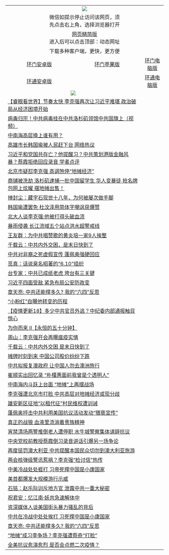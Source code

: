 <table>
  <tr>
    <td colspan="3" align="center"><img src="https://cdn.jsdelivr.net/gh/opipe/up/oGate65.jpg"/></td>
  </tr>
  <tr>
    <td colspan="3" align="center">微信如提示停止访问该网页，须<br/>先点击右上角，选择浏览器打开</td>
  <tr>
  <tr>
    <td colspan="3" align="center"><a href="https://gitcdn.xyz/cdn/otiny/up/master/show005.htm">网页精简版</a><br/>进入后可以点击顶部：动态网址</td>
  </tr>
  <tr>
    <td colspan="3" align="center">下载多种客户端，更快，更方便</td>
  <tr>
  <tr>
    <td align="center"><a href="https://cdn.jsdelivr.net/gh/opipe/up/oGatea.apk">环门安卓版</a></td>
    <td align="center"><a href="https://x.co/odisk">环门苹果版</a></td>
    <td align="center"><a href="https://cdn.jsdelivr.net/gh/opipe/up/oGate.zip">环门电脑版</a></td>
  </tr>
  <tr>
    <td align="center"><a href="https://cdn.jsdelivr.net/gh/opipe/up/oPipe.apk">环通安卓版</a></td>
    <td align="center"></td>
    <td align="center"><a href="https://raw.githubusercontent.com/opipe/up/master/oPipe.zip">环通电脑版</a></td>
  </tr>
  
  <tr>
    <td colspan="2" align=center><img src="https://cdn.jsdelivr.net/gh/gyoupiodf/im1/%E7%BD%91%E9%97%A8%E6%96%B0%E9%97%BB1.jpg"></td>
 </tr>
<tr><td colspan="2" align="left"><a href="https://dwkts8awlbkd7.cloudfront.net/?name=c1181413&key=jdhvxawhshihitwk&from=gy1">【睿眼看世界】节奏太快 李克强再次让习近平难堪 政治破局从经济困境开始</a></td></tr>
<tr><td colspan="2" align="left"><a href="https://dwkts8awlbkd7.cloudfront.net/?name=c1181395&key=jdhvxawhshihitwk&from=gy1">病毒归宗！中共病毒挂在中共洛杉矶领馆中共国旗上（视频）</a></td></tr>
<tr><td colspan="2" align="left"><a href="https://dwkts8awlbkd7.cloudfront.net/?name=c1181392&key=jdhvxawhshihitwk&from=gy1">中南海高层换上谁有用？</a></td></tr>
<tr><td colspan="2" align="left"><a href="https://dwkts8awlbkd7.cloudfront.net/?name=c1181359&key=jdhvxawhshihitwk&from=gy1">高雄市长韩国瑜被人民赶下台 网络热议</a></td></tr>
<tr><td colspan="2" align="left"><a href="https://dwkts8awlbkd7.cloudfront.net/?name=c1181391&key=jdhvxawhshihitwk&from=gy1">习近平和党国共存亡？他提醒习？中共策划港版金融风暴？蔡霞拒绝回应录音 学者点评</a></td></tr>
<tr><td colspan="2" align="left"><a href="https://dwkts8awlbkd7.cloudfront.net/?name=c1181403&key=jdhvxawhshihitwk&from=gy1">北京市疑怼李克强 高调煞停“地摊经济”</a></td></tr>
<tr><td colspan="2" align="left"><a href="https://dwkts8awlbkd7.cloudfront.net/?name=c1181400&key=jdhvxawhshihitwk&from=gy1">商铺被洗劫 洛杉矶逮捕一批中国留学生 华人变暴徒 抢名牌包网上炫耀 摆地摊出售！</a></td></tr>
<tr><td colspan="2" align="left"><a href="https://dwkts8awlbkd7.cloudfront.net/?name=c1181433&key=jdhvxawhshihitwk&from=gy1">掸封尘：藏字石现世十八年，为何被屡次做手脚</a></td></tr>
<tr><td colspan="2" align="left"><a href="https://dwkts8awlbkd7.cloudfront.net/?name=c1181431&key=jdhvxawhshihitwk&from=gy1">韩国瑜遭罢免 杜汶泽用简体字嘲讽获爆赞</a></td></tr>
<tr><td colspan="2" align="left"><a href="https://dwkts8awlbkd7.cloudfront.net/?name=c1181495&key=jdhvxawhshihitwk&from=gy1">北大人谈李克强:他被打得头破血流</a></td></tr>
<tr><td colspan="2" align="left"><a href="https://dwkts8awlbkd7.cloudfront.net/?name=c1181399&key=jdhvxawhshihitwk&from=gy1">暴雨侵袭 长江流域五个站点洪水超警戒线</a></td></tr>
<tr><td colspan="2" align="left"><a href="https://dwkts8awlbkd7.cloudfront.net/?name=c1181434&key=jdhvxawhshihitwk&from=gy1">王友群：为中共唱赞歌的黄炎培一家9人挨整</a></td></tr>
<tr><td colspan="2" align="left"><a href="https://dwkts8awlbkd7.cloudfront.net/?name=c1181423&key=jdhvxawhshihitwk&from=gy1">千载云：中共内外交困，是末日快到了</a></td></tr>
<tr><td colspan="2" align="left"><a href="https://dwkts8awlbkd7.cloudfront.net/?name=c1181421&key=jdhvxawhshihitwk&from=gy1">中共对非裔之死虚假宣传 蓬佩奥强硬回应</a></td></tr>
<tr><td colspan="2" align="left"><a href="https://dwkts8awlbkd7.cloudfront.net/?name=c1181417&key=jdhvxawhshihitwk&from=gy1">觅真：话说臭名昭著的“6.10”组织</a></td></tr>
<tr><td colspan="2" align="left"><a href="https://dwkts8awlbkd7.cloudfront.net/?name=c1181378&key=jdhvxawhshihitwk&from=gy1">台专家：中共已成纸老虎 垮台有三关键</a></td></tr>
<tr><td colspan="2" align="left"><a href="https://dwkts8awlbkd7.cloudfront.net/?name=c1181449&key=jdhvxawhshihitwk&from=gy1">习近平四面受敌 紧急布局公安防政变</a></td></tr>
<tr><td colspan="2" align="left"><a href="https://dwkts8awlbkd7.cloudfront.net/?name=c1181379&key=jdhvxawhshihitwk&from=gy1">章天亮: 中共还能撑多久? 我的“六四”反思</a></td></tr>
<tr><td colspan="2" align="left"><a href="https://dwkts8awlbkd7.cloudfront.net/?name=c1181396&key=jdhvxawhshihitwk&from=gy1">“小粉红”自曝他转变的历程</a></td></tr>
<tr><td colspan="2" align="left"><a href="https://dwkts8awlbkd7.cloudfront.net/?name=c1178720&key=jdhvxawhshihitwk&from=gy1">【疫情更新18】多少中共官员外逃？中纪委内部通报触目惊心</a></td></tr>
<tr><td colspan="2" align="left"><a href="https://dwkts8awlbkd7.cloudfront.net/?name=c1181448&key=jdhvxawhshihitwk&from=gy1">为你而来 II【永恒的五十分钟】</a></td></tr>
<tr><td colspan="2" align="left"><a href="https://dwkts8awlbkd7.cloudfront.net/?name=c1181503&key=jdhvxawhshihitwk&from=gy1">周山：李克强开会再曝瘟疫实情</a></td></tr>
<tr><td colspan="2" align="left"><a href="https://dwkts8awlbkd7.cloudfront.net/?name=c1181506&key=jdhvxawhshihitwk&from=gy1">千载云：中共内外交困 是末日快到了</a></td></tr>
<tr><td colspan="2" align="left"><a href="https://dwkts8awlbkd7.cloudfront.net/?name=c1181534&key=jdhvxawhshihitwk&from=gy1">摊牌时刻到来 中国公司股价纷纷下跌</a></td></tr>
<tr><td colspan="2" align="left"><a href="https://dwkts8awlbkd7.cloudfront.net/?name=c1181415&key=jdhvxawhshihitwk&from=gy1">中共拟报复澳政府 让中国人勿去澳洲旅行</a></td></tr>
<tr><td colspan="2" align="left"><a href="https://dwkts8awlbkd7.cloudfront.net/?name=c1181404&key=jdhvxawhshihitwk&from=gy1">崔顺实出回忆录 “朴槿惠面前我曾是个透明人”</a></td></tr>
<tr><td colspan="2" align="left"><a href="https://dwkts8awlbkd7.cloudfront.net/?name=c1181509&key=jdhvxawhshihitwk&from=gy1">中南海内斗跃上台面 “地摊”上再摆战场</a></td></tr>
<tr><td colspan="2" align="left"><a href="https://dwkts8awlbkd7.cloudfront.net/?name=c1181388&key=jdhvxawhshihitwk&from=gy1">李克强遭北京市打脸 中共高层对地摊经济或现分歧</a></td></tr>
<tr><td colspan="2" align="left"><a href="https://dwkts8awlbkd7.cloudfront.net/?name=c1181432&key=jdhvxawhshihitwk&from=gy1">雄安新区征地“以租代征”村民维权遭训诫</a></td></tr>
<tr><td colspan="2" align="left"><a href="https://dwkts8awlbkd7.cloudfront.net/?name=c1181408&key=jdhvxawhshihitwk&from=gy1">蓬佩奥抨击中共利用美国抗议活动发动“猥亵宣传”</a></td></tr>
<tr><td colspan="2" align="left"><a href="https://dwkts8awlbkd7.cloudfront.net/?name=c1181465&key=jdhvxawhshihitwk&from=gy1">真正的战狼 血液里流淌着贵族精神</a></td></tr>
<tr><td colspan="2" align="left"><a href="https://dwkts8awlbkd7.cloudfront.net/?name=c1181459&key=jdhvxawhshihitwk&from=gy1">宵禁清场两警推倒老人遭停职 水牛城警察集体请辞抗议</a></td></tr>
<tr><td colspan="2" align="left"><a href="https://dwkts8awlbkd7.cloudfront.net/?name=c1181511&key=jdhvxawhshihitwk&from=gy1">中央党校前教授蔡霞倒习录音讲话引爆另一场争论</a></td></tr>
<tr><td colspan="2" align="left"><a href="https://dwkts8awlbkd7.cloudfront.net/?name=c1181440&key=jdhvxawhshihitwk&from=gy1">再度惩罚澳大利亚 中共提醒本国民众切勿到澳大利亚旅游</a></td></tr>
<tr><td colspan="2" align="left"><a href="https://dwkts8awlbkd7.cloudfront.net/?name=c1181542&key=jdhvxawhshihitwk&from=gy1">两会核弹级警讯惹祸？李克强“检讨信”热传</a></td></tr>
<tr><td colspan="2" align="left"><a href="https://dwkts8awlbkd7.cloudfront.net/?name=c1181529&key=jdhvxawhshihitwk&from=gy1">中美冷战处处捱打 习帝死撑中国是小康国家</a></td></tr>
<tr><td colspan="2" align="left"><a href="https://dwkts8awlbkd7.cloudfront.net/?name=c1181516&key=jdhvxawhshihitwk&from=gy1">美首都爆发大规模游行示威</a></td></tr>
<tr><td colspan="2" align="left"><a href="https://dwkts8awlbkd7.cloudfront.net/?name=c1181436&key=jdhvxawhshihitwk&from=gy1">石铭：赵乐际训斥地方官 泄露中共一重大秘密</a></td></tr>
<tr><td colspan="2" align="left"><a href="https://dwkts8awlbkd7.cloudfront.net/?name=c1181412&key=jdhvxawhshihitwk&from=gy1">祝君安：忆江南·妖共急速解体中</a></td></tr>
<tr><td colspan="2" align="left"><a href="https://dwkts8awlbkd7.cloudfront.net/?name=c1181401&key=jdhvxawhshihitwk&from=gy1">资深媒体人谈美国街头暴力骚乱的背后</a></td></tr>
<tr><td colspan="2" align="left"><a href="https://dwkts8awlbkd7.cloudfront.net/?name=c1181381&key=jdhvxawhshihitwk&from=gy1">中共在冷战中处处挨打  习死撑中国是小康国家</a></td></tr>
<tr><td colspan="2" align="left"><a href="https://dwkts8awlbkd7.cloudfront.net/?name=c1181505&key=jdhvxawhshihitwk&from=gy1">章天亮: 中共还能撑多久? 我的“六四”反思</a></td></tr>
<tr><td colspan="2" align="left"><a href="https://dwkts8awlbkd7.cloudfront.net/?name=c1181476&key=jdhvxawhshihitwk&from=gy1">“地摊”成习李争场？李克强遭蔡奇“打脸”</a></td></tr>
<tr><td colspan="2" align="left"><a href="https://dwkts8awlbkd7.cloudfront.net/?name=c1181390&key=jdhvxawhshihitwk&from=gy1">全美抗议愈演愈烈 是否会点燃二次疫情？</a></td></tr>

</table>
